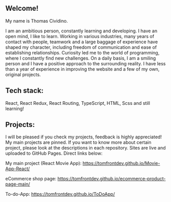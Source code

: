 ## Welcome! 

My name is Thomas Cividino.

I am an ambitious person, constantly learning and developing. I have an open mind, I like to learn. Working in various industries, many years of contact with people, teamwork and a large baggage of experience have shaped my character, including freedom of communication and ease of establishing relationships. Curiosity led me to the world of programming, where I constantly find new challenges. On a daily basis, I am a smiling person and I have a positive approach to the surrounding reality. I have less than a year of experience in improving the website and a few of my own, original projects.

## Tech stack: 

React, React Redux, React Routing, TypeScript, HTML, Scss and still learning!

## Projects: 

 I will be pleased if you check my projects, feedback is highly appreciated! My main projects are pinned. If you want to know more about certain project, please look at the descriptions in each repository. Sites are live and uploaded to GitHub Pages. Direct links below:

My main project (React Movie App): https://tomfrontdev.github.io/Movie-App-React/

eCommerce shop page: https://tomfrontdev.github.io/ecommerce-product-page-main/

To-do-App: https://tomfrontdev.github.io/ToDoApp/
